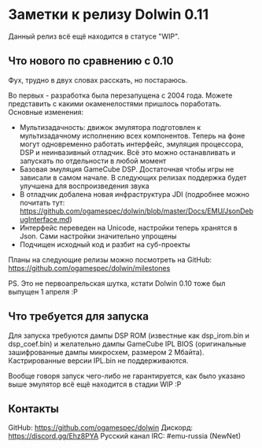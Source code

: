 # Заметки к релизу Dolwin 0.11

Данный релиз всё ещё находится в статусе "WIP".

## Что нового по сравнению с 0.10

Фух, трудно в двух словах расскать, но постараюсь.

Во первых - разработка была перезапущена с 2004 года. Можете представить с какими окаменелостями пришлось поработать. Основные изменения:
- Мультизадачность: движок эмулятора подготовлен к мультизадачному исполнению всех компонентов. Теперь на фоне могут одновременно работать интерфейс, эмуляция процессора, DSP и неинвазивный отладчик. Всё это можно останавливать и запускать по отдельности в любой момент
- Базовая эмуляция GameCube DSP. Достаточная чтобы игры не зависали в самом начале. В следующих релизах поддержка будет улучшена для воспроизведения звука
- В отладчик добалена новая инфраструктура JDI (подробнее можно почитать тут: https://github.com/ogamespec/dolwin/blob/master/Docs/EMU/JsonDebugInterface.md)
- Интерфейс переведен на Unicode, настройки теперь хранятся в Json. Сами настройки значительно упрощены
- Подчищен исходный код и разбит на суб-проекты

Планы на следующие релизы можно посмотреть на GitHub: https://github.com/ogamespec/dolwin/milestones

PS. Это не первоапрельская шутка, кстати Dolwin 0.10 тоже был выпущен 1 апреля :P

## Что требуется для запуска

Для запуска требуются дампы DSP ROM (известные как dsp_irom.bin и dsp_coef.bin) и желательно дампы GameCube IPL BIOS (оригинальные зашифрованные дампы микросхем, размером 2 Мбайта). Кастрированные версии IPL.bin не поддерживаются.

Вообще говоря запуск чего-либо не гарантируется, как было указано выше эмулятор всё ещё находится в стадии WIP :P

## Контакты

GitHub: https://github.com/ogamespec/dolwin
Дискорд: https://discord.gg/Ehz8PYA
Русский канал IRC: #emu-russia (NewNet)
